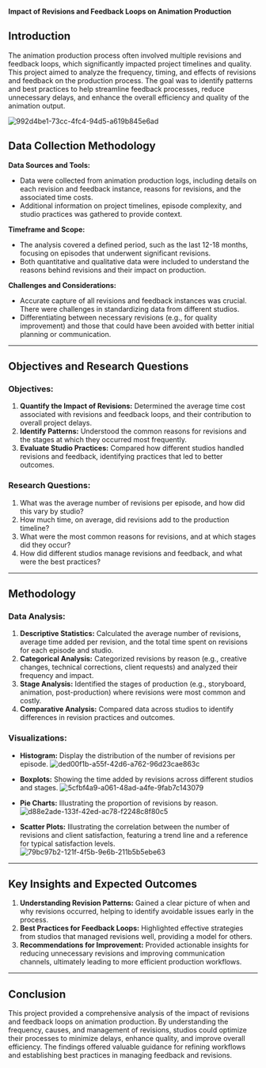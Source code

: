 **Impact of Revisions and Feedback Loops on Animation Production**

## **Introduction**

The animation production process often involved multiple revisions and feedback loops, which significantly impacted project timelines and quality. This project aimed to analyze the frequency, timing, and effects of revisions and feedback on the production process. The goal was to identify patterns and best practices to help streamline feedback processes, reduce unnecessary delays, and enhance the overall efficiency and quality of the animation output.

![992d4be1-73cc-4fc4-94d5-a619b845e6ad](https://github.com/user-attachments/assets/51d3e1c1-3f93-43dc-b034-a4491c458007)


## **Data Collection Methodology**

**Data Sources and Tools:**
- Data were collected from animation production logs, including details on each revision and feedback instance, reasons for revisions, and the associated time costs.
- Additional information on project timelines, episode complexity, and studio practices was gathered to provide context.

**Timeframe and Scope:**
- The analysis covered a defined period, such as the last 12-18 months, focusing on episodes that underwent significant revisions.
- Both quantitative and qualitative data were included to understand the reasons behind revisions and their impact on production.

**Challenges and Considerations:**
- Accurate capture of all revisions and feedback instances was crucial. There were challenges in standardizing data from different studios.
- Differentiating between necessary revisions (e.g., for quality improvement) and those that could have been avoided with better initial planning or communication.

---

## **Objectives and Research Questions**

### **Objectives:**
1. **Quantify the Impact of Revisions:** Determined the average time cost associated with revisions and feedback loops, and their contribution to overall project delays.
2. **Identify Patterns:** Understood the common reasons for revisions and the stages at which they occurred most frequently.
3. **Evaluate Studio Practices:** Compared how different studios handled revisions and feedback, identifying practices that led to better outcomes.

### **Research Questions:**
1. What was the average number of revisions per episode, and how did this vary by studio?
2. How much time, on average, did revisions add to the production timeline?
3. What were the most common reasons for revisions, and at which stages did they occur?
4. How did different studios manage revisions and feedback, and what were the best practices?

---

## **Methodology**

### **Data Analysis:**
1. **Descriptive Statistics:** Calculated the average number of revisions, average time added per revision, and the total time spent on revisions for each episode and studio.
2. **Categorical Analysis:** Categorized revisions by reason (e.g., creative changes, technical corrections, client requests) and analyzed their frequency and impact.
3. **Stage Analysis:** Identified the stages of production (e.g., storyboard, animation, post-production) where revisions were most common and costly.
4. **Comparative Analysis:** Compared data across studios to identify differences in revision practices and outcomes.

### **Visualizations:**
- **Histogram:** Display the distribution of the number of revisions per episode.
![ded00f1b-a55f-42d6-a762-96d23cae863c](https://github.com/user-attachments/assets/49c4a6d6-8300-4a12-98fa-258416386009)

- **Boxplots:** Showing the time added by revisions across different studios and stages.
![5cfbf4a9-a061-48ad-a4fe-9fab7c143079](https://github.com/user-attachments/assets/07668ce9-a0c3-418d-9240-42370666dc34)

- **Pie Charts:** Illustrating the proportion of revisions by reason.
![d88e2ade-133f-42ed-ac78-f2248c8f80c5](https://github.com/user-attachments/assets/5f4cfa4b-1aa1-408c-89f1-08fc3ab10b5c)

- **Scatter Plots:** Illustrating the correlation between the number of revisions and client satisfaction, featuring a trend line and a reference for typical satisfaction levels.
![79bc97b2-121f-4f5b-9e6b-211b5b5ebe63](https://github.com/user-attachments/assets/20c7ccf8-8d51-41c5-ab5f-8d8b7f60a106)


---

## **Key Insights and Expected Outcomes**

1. **Understanding Revision Patterns:** Gained a clear picture of when and why revisions occurred, helping to identify avoidable issues early in the process.
2. **Best Practices for Feedback Loops:** Highlighted effective strategies from studios that managed revisions well, providing a model for others.
3. **Recommendations for Improvement:** Provided actionable insights for reducing unnecessary revisions and improving communication channels, ultimately leading to more efficient production workflows.

---

## **Conclusion**

This project provided a comprehensive analysis of the impact of revisions and feedback loops on animation production. By understanding the frequency, causes, and management of revisions, studios could optimize their processes to minimize delays, enhance quality, and improve overall efficiency. The findings offered valuable guidance for refining workflows and establishing best practices in managing feedback and revisions.

